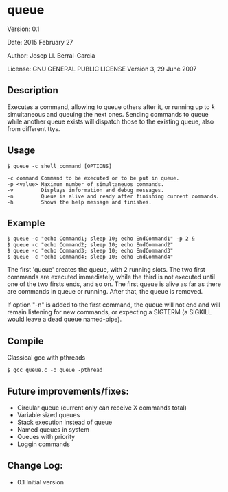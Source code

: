 # queue

Version: 0.1

Date: 2015 February 27

Author: Josep Ll. Berral-Garcia

License: GNU GENERAL PUBLIC LICENSE Version 3, 29 June 2007

## Description
Executes a command, allowing to queue others after it, or running up to _k_ simultaneous and queuing the next ones. Sending commands to queue while another queue exists will dispatch those to the existing queue, also from different ttys.

## Usage
```
$ queue -c shell_command [OPTIONS]

-c command Command to be executed or to be put in queue.
-p <value> Maximum number of simultaneuos commands.
-v         Displays information and debug messages.
-n         Queue is alive and ready after finishing current commands.
-h         Shows the help message and finishes.
```

## Example
```
$ queue -c "echo Command1; sleep 10; echo EndCommand1" -p 2 &
$ queue -c "echo Command2; sleep 10; echo EndCommand2"
$ queue -c "echo Command3; sleep 10; echo EndCommand3"
$ queue -c "echo Command4; sleep 10; echo EndCommand4"
```

The first 'queue' creates the queue, with 2 running slots. The two first commands are executed immediately, while the third is not executed until one of the two firsts ends, and so on. The first queue is alive as far as there are commands in queue or running. After that, the queue is removed.

If option "-n" is added to the first command, the queue will not end and will remain listening for new commands, or expecting a SIGTERM (a SIGKILL would leave a dead queue named-pipe).

## Compile
Classical gcc with pthreads
```
$ gcc queue.c -o queue -pthread
```

## Future improvements/fixes:
- Circular queue (current only can receive X commands total)
- Variable sized queues
- Stack execution instead of queue
- Named queues in system
- Queues with priority
- Loggin commands

## Change Log:
- 0.1 Initial version

